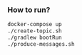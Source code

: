 ### How to run? 

```bash
docker-compose up
./create-topic.sh
./gradlew bootRun
./produce-messages.sh
```
